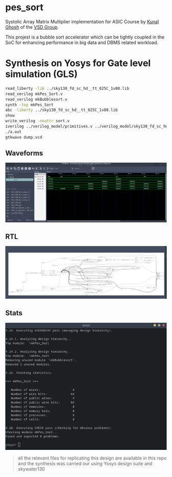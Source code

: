 # pes_sort

Systolic Array Matrix Multiplier implementation for ASIC Course by [Kunal Ghosh](https://github.com/kunalg123/) of the [VSD Group](https://www.vlsisystemdesign.com/).

This projest is a bubble sort accelerator which can be tightly coupled in the SoC for enhancing performance in big data and DBMS related workload.

# Synthesis on Yosys for Gate level simulation (GLS)
```bash
read_liberty -lib ../sky130_fd_sc_hd__tt_025C_1v80.lib
read_verilog mkPes_Sort.v
read_verilog mkBubblesort.v
synth -top mkPes_Sort
abc -liberty ../sky130_fd_sc_hd__tt_025C_1v80.lib
show
write_verilog -noattr sort.v
iverilog ../verilog_model/primitives.v ../verilog_model/sky130_fd_sc_hd.v sort.v syst mkTestbench.v
./a.out
gtkwave dump.vcd
```
## Waveforms
![Waveform](image.png)

## RTL
![Rtl diag](image-1.png)

## Stats
![Alt text](image-2.png)

> all the relevant files for replicating this design are available in this repo and the synthesis was carried our using Yosys design suite and skywater130